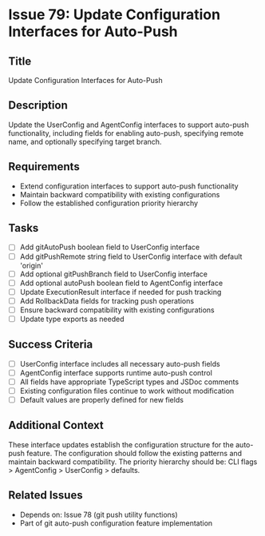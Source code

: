 # Issue 79: Update Configuration Interfaces for Auto-Push

## Title
Update Configuration Interfaces for Auto-Push

## Description
Update the UserConfig and AgentConfig interfaces to support auto-push functionality, including fields for enabling auto-push, specifying remote name, and optionally specifying target branch.

## Requirements
- Extend configuration interfaces to support auto-push functionality
- Maintain backward compatibility with existing configurations
- Follow the established configuration priority hierarchy

## Tasks
- [ ] Add gitAutoPush boolean field to UserConfig interface
- [ ] Add gitPushRemote string field to UserConfig interface with default 'origin'
- [ ] Add optional gitPushBranch field to UserConfig interface
- [ ] Add optional autoPush boolean field to AgentConfig interface
- [ ] Update ExecutionResult interface if needed for push tracking
- [ ] Add RollbackData fields for tracking push operations
- [ ] Ensure backward compatibility with existing configurations
- [ ] Update type exports as needed

## Success Criteria
- [ ] UserConfig interface includes all necessary auto-push fields
- [ ] AgentConfig interface supports runtime auto-push control
- [ ] All fields have appropriate TypeScript types and JSDoc comments
- [ ] Existing configuration files continue to work without modification
- [ ] Default values are properly defined for new fields

## Additional Context
These interface updates establish the configuration structure for the auto-push feature. The configuration should follow the existing patterns and maintain backward compatibility. The priority hierarchy should be: CLI flags > AgentConfig > UserConfig > defaults.

## Related Issues
- Depends on: Issue 78 (git push utility functions)
- Part of git auto-push configuration feature implementation
